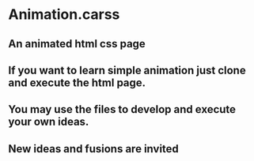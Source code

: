 # Animation.carss
## An animated html css page
## If you want to learn simple animation just clone and execute the html page.
## You may use the files to develop and execute your own ideas.
## New ideas and fusions are invited
